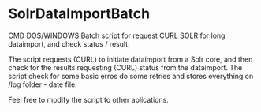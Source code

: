 # SolrDataImportBatch

CMD DOS/WINDOWS Batch script for request CURL SOLR for long dataimport, and check status / result.

The script requests (CURL) to initiate dataimport from a Solr core, and then check for the results requesting (CURL) status from the dataimport.
The script check for some basic erros do some retries and stores everything on /log folder - date file.

Feel free to modify the script to other aplications. 
